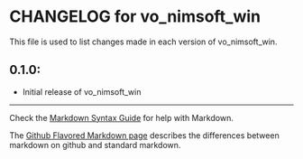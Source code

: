 # CHANGELOG for vo_nimsoft_win

This file is used to list changes made in each version of vo_nimsoft_win.

## 0.1.0:

* Initial release of vo_nimsoft_win

- - -
Check the [Markdown Syntax Guide](http://daringfireball.net/projects/markdown/syntax) for help with Markdown.

The [Github Flavored Markdown page](http://github.github.com/github-flavored-markdown/) describes the differences between markdown on github and standard markdown.
